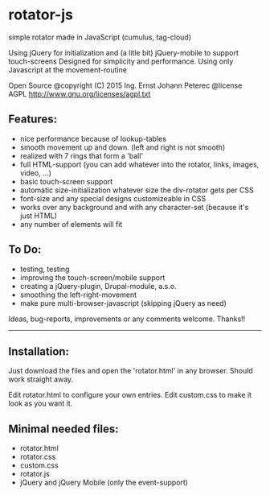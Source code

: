 # rotator-js
simple rotator made in JavaScript (cumulus, tag-cloud)

Using jQuery for initialization and (a litle bit) jQuery-mobile to support touch-screens
Designed for simplicity and performance. Using only Javascript at the movement-routine

Open Source
@copyright (C) 2015 Ing. Ernst Johann Peterec
@license AGPL <http://www.gnu.org/licenses/agpl.txt>

## Features:

* nice performance because of lookup-tables
* smooth movement up and down. (left and right is not smooth)
* realized with 7 rings that form a 'ball'
* full HTML-support (you can add whatever into the rotator, links, images, video, ...)
* basic touch-screen support
* automatic size-initialization whatever size the div-rotator gets per CSS
* font-size and any special designs customizeable in CSS
* works over any background and with any character-set (because it's just HTML)
* any number of elements will fit

## To Do:

* testing, testing
* improving the touch-screen/mobile support
* creating a jQuery-plugin, Drupal-module, a.s.o.
* smoothing the left-right-movement
* make pure multi-browser-javascript (skipping jQuery as need)

Ideas, bug-reports, improvements or any comments welcome. Thanks!!

------------

## Installation:

Just download the files and open the 'rotator.html' in any browser. Should work straight away.

Edit rotator.html to configure your own entries. Edit custom.css to make it look as you want it. 

## Minimal needed files:

* rotator.html
* rotator.css
* custom.css
* rotator.js
* jQuery and jQuery Mobile (only the event-support) 













